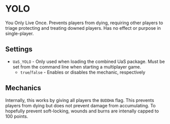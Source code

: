 # YOLO

You Only Live Once. Prevents players from dying, requiring other players to triage protecting and treating downed players. Has no effect or purpose in single-player.

## Settings

* `UaS_YOLO` - Only used when loading the combined UaS package. Must be set from the command line when starting a multiplayer game.
  * `true`/`false` - Enables or disables the mechanic, respectively

## Mechanics

Internally, this works by giving all players the `BUDDHA` flag. This prevents players from dying but does not prevent damage from accumulating. To hopefully prevent soft-locking, wounds and burns are intenally capped to 100 points.
